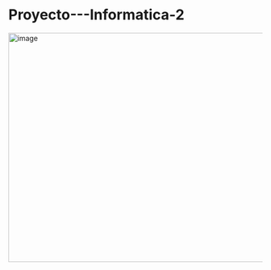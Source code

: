 # Proyecto---Informatica-2
<img width="755" height="455" alt="image" src="https://github.com/user-attachments/assets/e0841a08-b6ef-4422-9173-0b157ed62b0b" />

